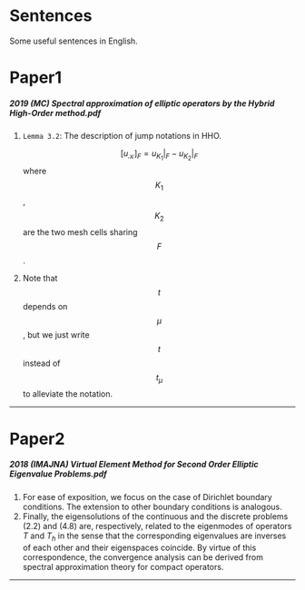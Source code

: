 # Sentences

Some useful sentences in English.

# Paper1

##### 2019 (MC) Spectral approximation of elliptic operators by the Hybrid High-Order method.pdf

1. `Lemma 3.2`: The description of jump notations in HHO.

    $$[u_{\mathcal{K}}]_F= u_{K_1}|_F - u_{K_2}|_F$$ where $$K_1$$,  $$K_2$$ are the two mesh cells sharing $$F$$.

2. Note that $$t$$ depends on $$\mu$$, but we just write $$t$$ instead of $$t_{\mu}$$ to alleviate the notation.



---

# Paper2

##### 2018 (IMAJNA) Virtual Element Method for Second Order Elliptic Eigenvalue Problems.pdf

1. For ease of exposition, we focus on the case of Dirichlet boundary conditions. The extension to other boundary conditions is analogous.
2. Finally, the eigensolutions of the continuous and the discrete problems $(2.2)$ and $(4.8)$ are, respectively, related to the eigenmodes of operators $T$ and $T_h$ in the sense that the corresponding eigenvalues are inverses of each other and their eigenspaces coincide. By virtue of this correspondence, the convergence analysis can be derived from spectral approximation theory for compact operators.



---

